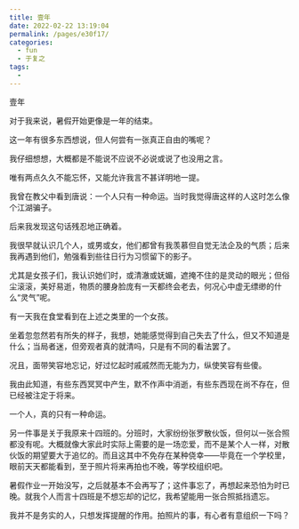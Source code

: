 ```yaml
---
title: 壹年
date: 2022-02-22 13:19:04
permalink: /pages/e30f17/
categories:
  - fun
  - 于复之
tags:
  - 
---
```

壹年

 

对于我来说，暑假开始更像是一年的结束。

这一年有很多东西想说，但人何尝有一张真正自由的嘴呢？

我仔细想想，大概都是不能说不应说不必说或说了也没用之言。

唯有两点久久不能忘怀，又能允许我言不甚详明地一提。

我曾在教父中看到唐说：一个人只有一种命运。当时我觉得唐这样的人这时怎么像个江湖骗子。

后来我发现这句话残忍地正确着。

 

我很早就认识几个人，或男或女，他们都曾有我羡慕但自觉无法企及的气质；后来我再遇到他们，勉强看到些往日行为习惯留下的影子。

尤其是女孩子们，我认识她们时，或清澈或妩媚，遮掩不住的是灵动的眼光；但俗尘滚滚，美好易逝，物质的腰身脸庞有一天都终会老去，何况心中虚无缥缈的什么“灵气”呢。

 

有一天我在食堂看到在上述之类里的一个女孩。

坐着忽忽然若有所失的样子，我想，她能感觉得到自己失去了什么，但又不知道是什么；当局者迷，但旁观者真的就清吗，只是有不同的看法罢了。

况且，面带笑容地忘记，好过忆起时戚戚然而无能为力，纵使笑容有些傻。

 

我由此知道，有些东西冥冥中产生，默不作声中消逝，有些东西现在尚不存在，但已经被注定于将来。

一个人，真的只有一种命运。

 

另一件事是关于我原来十四班的。分班时，大家纷纷张罗散伙饭，但何以一张合照都没有呢。大概就像大家此时实际上需要的是一场恋爱，而不是某个人一样，对散伙饭的期望要大于追忆的。而且这其中不免存在某种侥幸——毕竟在一个学校里，眼前天天都能看到，至于照片将来再拍也不晚，等学校组织吧。

 

暑假作业一开始没写，之后就基本不会再写了；这件事忘了，再想起来恐怕为时已晚。就我个人而言十四班是不想忘却的记忆，我希望能用一张合照抵挡遗忘。

 

我并不是务实的人，只想发挥提醒的作用。拍照片的事，有心者有意组织一下吗？